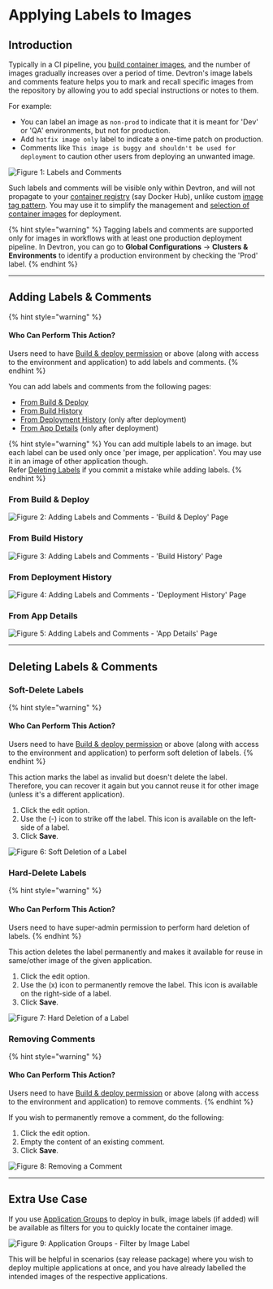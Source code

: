 # Applying Labels to Images

## Introduction

Typically in a CI pipeline, you [build container images](triggering-ci.md), and the number of images gradually increases over a period of time. Devtron's image labels and comments feature helps you to mark and recall specific images from the repository by allowing you to add special instructions or notes to them.

For example:

* You can label an image as `non-prod` to indicate that it is meant for 'Dev' or 'QA' environments, but not for production.
* Add `hotfix image only` label to indicate a one-time patch on production.
* Comments like `This image is buggy and shouldn't be used for deployment` to caution other users from deploying an unwanted image.

![Figure 1: Labels and Comments](https://devtron-public-asset.s3.us-east-2.amazonaws.com/images/deploying-application/tag-comment/tag-and-comment.jpg)

Such labels and comments will be visible only within Devtron, and will not propagate to your [container registry](../../../resources/glossary.md#containeroci-registry) (say Docker Hub), unlike custom [image tag pattern](../creating-application/workflow/ci-pipeline.md#custom-image-tag-pattern). You may use it to simplify the management and [selection of container images](triggering-cd.md#deploying-approved-image) for deployment.

{% hint style="warning" %}
Tagging labels and comments are supported only for images in workflows with at least one production deployment pipeline. In Devtron, you can go to **Global Configurations** → **Clusters & Environments** to identify a production environment by checking the 'Prod' label.
{% endhint %}

***

## Adding Labels & Comments

{% hint style="warning" %}
#### Who Can Perform This Action?

Users need to have [Build & deploy permission](../../../global-configurations/authorization/user-access.md#devtron-apps-permissions) or above (along with access to the environment and application) to add labels and comments.
{% endhint %}

You can add labels and comments from the following pages:

* [From Build & Deploy](image-labels-and-comments.md#from-build--deploy)
* [From Build History](image-labels-and-comments.md#from-build-history)
* [From Deployment History](image-labels-and-comments.md#from-deployment-history) (only after deployment)
* [From App Details](image-labels-and-comments.md#from-app-details) (only after deployment)

{% hint style="warning" %}
You can add multiple labels to an image. but each label can be used only once 'per image, per application'. You may use it in an image of other application though.\
Refer [Deleting Labels](image-labels-and-comments.md#deleting-labels-and-comments) if you commit a mistake while adding labels.
{% endhint %}

### From Build & Deploy

![Figure 2: Adding Labels and Comments - 'Build & Deploy' Page](https://devtron-public-asset.s3.us-east-2.amazonaws.com/images/deploying-application/tag-comment/tag-build.gif)

### From Build History

![Figure 3: Adding Labels and Comments - 'Build History' Page](https://devtron-public-asset.s3.us-east-2.amazonaws.com/images/deploying-application/tag-comment/tag-build-history.gif)

### From Deployment History

![Figure 4: Adding Labels and Comments - 'Deployment History' Page](https://devtron-public-asset.s3.us-east-2.amazonaws.com/images/deploying-application/tag-comment/tag-deployment-history.gif)

### From App Details

![Figure 5: Adding Labels and Comments - 'App Details' Page](https://devtron-public-asset.s3.us-east-2.amazonaws.com/images/deploying-application/tag-comment/tag-app-details.gif)

***

## Deleting Labels & Comments

### Soft-Delete Labels

{% hint style="warning" %}
#### Who Can Perform This Action?

Users need to have [Build & deploy permission](../../../global-configurations/authorization/user-access.md#devtron-apps-permissions) or above (along with access to the environment and application) to perform soft deletion of labels.
{% endhint %}

This action marks the label as invalid but doesn't delete the label. Therefore, you can recover it again but you cannot reuse it for other image (unless it's a different application).

1. Click the edit option.
2. Use the (-) icon to strike off the label. This icon is available on the left-side of a label.
3. Click **Save**.

![Figure 6: Soft Deletion of a Label](https://devtron-public-asset.s3.us-east-2.amazonaws.com/images/deploying-application/tag-comment/soft-delete-tag.gif)

### Hard-Delete Labels

{% hint style="warning" %}
#### Who Can Perform This Action?

Users need to have super-admin permission to perform hard deletion of labels.
{% endhint %}

This action deletes the label permanently and makes it available for reuse in same/other image of the given application.

1. Click the edit option.
2. Use the (x) icon to permanently remove the label. This icon is available on the right-side of a label.
3. Click **Save**.

![Figure 7: Hard Deletion of a Label](https://devtron-public-asset.s3.us-east-2.amazonaws.com/images/deploying-application/tag-comment/hard-delete-tag.gif)

### Removing Comments

{% hint style="warning" %}
#### Who Can Perform This Action?

Users need to have [Build & deploy permission](../../../global-configurations/authorization/user-access.md#devtron-apps-permissions) or above (along with access to the environment and application) to remove comments.
{% endhint %}

If you wish to permanently remove a comment, do the following:

1. Click the edit option.
2. Empty the content of an existing comment.
3. Click **Save**.

![Figure 8: Removing a Comment](https://devtron-public-asset.s3.us-east-2.amazonaws.com/images/deploying-application/tag-comment/remove-comment.gif)

***

## Extra Use Case

If you use [Application Groups](../../application-groups.md) to deploy in bulk, image labels (if added) will be available as filters for you to quickly locate the container image.

![Figure 9: Application Groups - Filter by Image Label](https://devtron-public-asset.s3.us-east-2.amazonaws.com/images/deploying-application/tag-comment/ag-image-filter.gif)

This will be helpful in scenarios (say release package) where you wish to deploy multiple applications at once, and you have already labelled the intended images of the respective applications.
